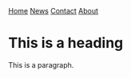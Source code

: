 <html>
<head>
  <link rel="stylesheet" href="styles.css">
  <div class="topnav">
  <a class="active" href="#home">Home</a>
  <a href="#news">News</a>
  <a href="#contact">Contact</a>
  <a href="#about">About</a>
</div>
</head>
<body>

<h1>This is a heading</h1>
<p>This is a paragraph.</p>

</body>
</html>